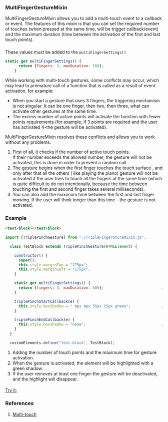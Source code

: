 ### MultiFingerGestureMixin
MultiFingerGestureMixin allows you to add a multi-touch event to a callback or event. The features of this mixin
is that you can set the required number of touches (when pressed at the same time, will be trigger callback/event) and the maximum duration
(time between the activation of the first and last touch points). 
###

These values must be added to the `multiFingerSettings()`
```javascript
static get multiFingerSettings() {
      return {fingers: 3, maxDuration: 500};
    }
```
While working with multi-touch gestures, some conflicts may occur, which may lead to premature call 
of a function that is called as a result of event activation, for example:
* When you start a gesture that uses 3 fingers, the triggering mechanism is not singular. It can be one finger, then two, then three, 
what can activate other gestures at the same time.
* The excess number of active points will activate the function with fewer points requirements
(for example, if 3 points are required and the user has activated 4-the gesture will be activated).

MultiFingerGestureMixin resolves these conflicts and allows you to work without any problems.

1. First of all, it checks if the number of active touch points.<br>
If their number exceeds the allowed number, the gesture will not be activated, this is done in order to prevent a random call.
2. The gesture begins when the first finger touches the touch surface , and only after that all the others ( like playing the piano)
gesture will not be activated if the user tries to touch all the fingers at the same time (which is quite difficult to do not
intentionally, because the time between touching the first and second finger takes several milliseconds).
3. You can also add the maximum time between the first and last finger mowing. 
If the user will think longer than this time - the gesture is not activated.
### Example
```html
<test-block></test-block>
```

```javascript
import {TriplePinchGesture} from "./TripleFingerGtureMixin.js";

  class TestBlock extends TriplePinchGesture(HTMLElement) {

    constructor() {
      super();
      this.style.marginTop = "175px";
      this.style.marginLeft = "175px";
    }

    static get multiFingerSettings() {
      return {fingers: 3, maxDuration: 500};                          //[1]
    }

    triplePinchStartCallback(e) {
      this.style.boxShadow = " 0px 0px 55px 15px green";              //[2]
    }

    triplePinchEndCallback(e) {
      this.style.boxShadow = "none";                                  //[3]
    }
  }

  customElements.define("test-block", TestBlock);
```
1. Adding the number of touch points and the maximum time for gesture activation.
2. When the gesture is activated, the element will be highlighted with a green shadow.
3. If the user removes at least one finger-the gesture will be deactivated, and the highlight will disappear.
####
[Try it](https://rawgit.com/Halochkin/Components/master/Gestures/MultiFingerGestureMixin/test/index.html);

### References
1. [Multi-touch](https://en.wikipedia.org/wiki/Multi-touch)


